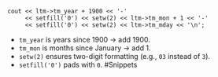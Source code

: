 ```
cout << ltm->tm_year + 1900 << '-'
     << setfill('0') << setw(2) << ltm->tm_mon + 1 << '-'
     << setfill('0') << setw(2) << ltm->tm_mday << '\n';

```
- `tm_year` is years since 1900 → add 1900.
- `tm_mon` is months since January → add 1.
- `setw(2)` ensures two-digit formatting (e.g., `03` instead of `3`).
- `setfill('0')` pads with `0`.
#Snippets 